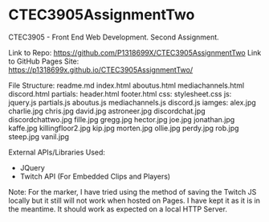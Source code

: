 # CTEC3905AssignmentTwo
CTEC3905 - Front End Web Development. Second Assignment.

Link to Repo: https://github.com/P1318699X/CTEC3905AssignmentTwo
Link to GitHub Pages Site: https://p1318699x.github.io/CTEC3905AssignmentTwo/

File Structure:
    readme.md
    index.html
    aboutus.html
    mediachannels.html
    discord.html
    partials:
        header.html
        footer.html
    css:
        stylesheet.css
    js:
        jquery.js
        partials.js
        aboutus.js
        mediachannels.js
        discord.js
    iamges:
        alex.jpg
        charlie.jpg
        chris.jpg
        david.jpg
        astroneer.jpg
        discordchat.jpg
        discordchattwo.jpg
        fille.jpg
        gregg.jpg
        hector.jpg
        joe.jpg
        jonathan.jpg
        kaffe.jpg
        killingfloor2.jpg
        kip.jpg
        morten.jpg
        ollie.jpg
        perdy.jpg
        rob.jpg
        steep.jpg
        vanil.jpg

External APIs/Libraries Used:
-   JQuery
-   Twitch API (For Embedded Clips and Players)

Note:
For the marker, I have tried using the method of saving the Twitch JS locally but it still will not work when hosted on Pages. I have kept it as it is in the meantime. It should work as expected on a local HTTP Server.